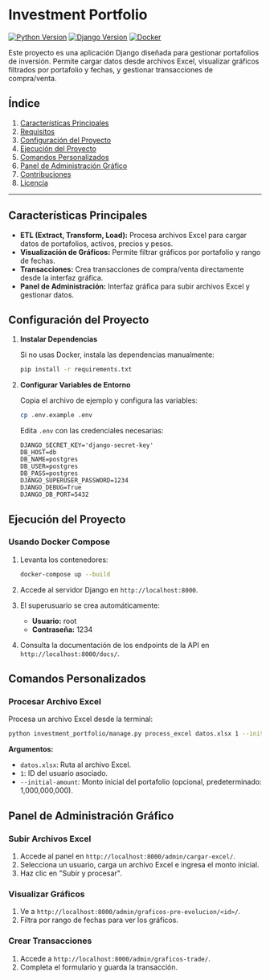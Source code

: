 # Investment Portfolio

[![Python Version](https://img.shields.io/badge/Python-3.11+-blue.svg)](https://www.python.org/downloads/)
[![Django Version](https://img.shields.io/badge/Django-4.2+-green.svg)](https://www.djangoproject.com/)
[![Docker](https://img.shields.io/badge/Docker-Supported-blue.svg)](https://www.docker.com/)

Este proyecto es una aplicación Django diseñada para gestionar portafolios de inversión. Permite cargar datos desde archivos Excel, visualizar gráficos filtrados por portafolio y fechas, y gestionar transacciones de compra/venta.

## Índice

1. [Características Principales](#características-principales)
2. [Requisitos](#requisitos)
3. [Configuración del Proyecto](#configuración-del-proyecto)
4. [Ejecución del Proyecto](#ejecución-del-proyecto)
5. [Comandos Personalizados](#comandos-personalizados)
6. [Panel de Administración Gráfico](#panel-de-administración-gráfico)
7. [Contribuciones](#contribuciones)
8. [Licencia](#licencia)

---

## Características Principales

- **ETL (Extract, Transform, Load):** Procesa archivos Excel para cargar datos de portafolios, activos, precios y pesos.
- **Visualización de Gráficos:** Permite filtrar gráficos por portafolio y rango de fechas.
- **Transacciones:** Crea transacciones de compra/venta directamente desde la interfaz gráfica.
- **Panel de Administración:** Interfaz gráfica para subir archivos Excel y gestionar datos.


## Configuración del Proyecto

1. **Instalar Dependencias**

   Si no usas Docker, instala las dependencias manualmente:

   ```bash
   pip install -r requirements.txt
   ```

2. **Configurar Variables de Entorno**

   Copia el archivo de ejemplo y configura las variables:

   ```bash
   cp .env.example .env
   ```

   Edita `.env` con las credenciales necesarias:

   ```env
   DJANGO_SECRET_KEY='django-secret-key'
   DB_HOST=db
   DB_NAME=postgres
   DB_USER=postgres
   DB_PASS=postgres
   DJANGO_SUPERUSER_PASSWORD=1234
   DJANGO_DEBUG=True
   DJANGO_DB_PORT=5432
   ```

## Ejecución del Proyecto

### Usando Docker Compose

1. Levanta los contenedores:

   ```bash
   docker-compose up --build
   ```

2. Accede al servidor Django en `http://localhost:8000`.

3. El superusuario se crea automáticamente:
   - **Usuario:** root
   - **Contraseña:** 1234

4. Consulta la documentación de los endpoints de la API en `http://localhost:8000/docs/`.


## Comandos Personalizados

### Procesar Archivo Excel

Procesa un archivo Excel desde la terminal:

```bash
python investment_portfolio/manage.py process_excel datos.xlsx 1 --initial-amount 1000000000
```

**Argumentos:**
- `datos.xlsx`: Ruta al archivo Excel.
- `1`: ID del usuario asociado.
- `--initial-amount`: Monto inicial del portafolio (opcional, predeterminado: 1,000,000,000).

## Panel de Administración Gráfico

### Subir Archivos Excel

1. Accede al panel en `http://localhost:8000/admin/cargar-excel/`.
2. Selecciona un usuario, carga un archivo Excel e ingresa el monto inicial.
3. Haz clic en "Subir y procesar".

### Visualizar Gráficos

1. Ve a `http://localhost:8000/admin/graficos-pre-evolucion/<id>/`.
2. Filtra por rango de fechas para ver los gráficos.

### Crear Transacciones

1. Accede a `http://localhost:8000/admin/graficos-trade/`.
2. Completa el formulario y guarda la transacción.
